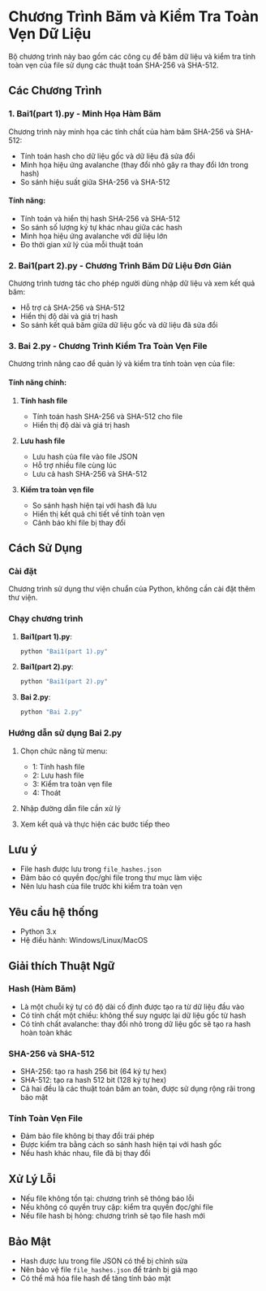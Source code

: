 # Chương Trình Băm và Kiểm Tra Toàn Vẹn Dữ Liệu

Bộ chương trình này bao gồm các công cụ để băm dữ liệu và kiểm tra tính toàn vẹn của file sử dụng các thuật toán SHA-256 và SHA-512.

## Các Chương Trình

### 1. Bai1(part 1).py - Minh Họa Hàm Băm
Chương trình này minh họa các tính chất của hàm băm SHA-256 và SHA-512:

- Tính toán hash cho dữ liệu gốc và dữ liệu đã sửa đổi
- Minh họa hiệu ứng avalanche (thay đổi nhỏ gây ra thay đổi lớn trong hash)
- So sánh hiệu suất giữa SHA-256 và SHA-512

#### Tính năng:
- Tính toán và hiển thị hash SHA-256 và SHA-512
- So sánh số lượng ký tự khác nhau giữa các hash
- Minh họa hiệu ứng avalanche với dữ liệu lớn
- Đo thời gian xử lý của mỗi thuật toán

### 2. Bai1(part 2).py - Chương Trình Băm Dữ Liệu Đơn Giản
Chương trình tương tác cho phép người dùng nhập dữ liệu và xem kết quả băm:

- Hỗ trợ cả SHA-256 và SHA-512
- Hiển thị độ dài và giá trị hash
- So sánh kết quả băm giữa dữ liệu gốc và dữ liệu đã sửa đổi

### 3. Bai 2.py - Chương Trình Kiểm Tra Toàn Vẹn File
Chương trình nâng cao để quản lý và kiểm tra tính toàn vẹn của file:

#### Tính năng chính:
1. **Tính hash file**
   - Tính toán hash SHA-256 và SHA-512 cho file
   - Hiển thị độ dài và giá trị hash

2. **Lưu hash file**
   - Lưu hash của file vào file JSON
   - Hỗ trợ nhiều file cùng lúc
   - Lưu cả hash SHA-256 và SHA-512

3. **Kiểm tra toàn vẹn file**
   - So sánh hash hiện tại với hash đã lưu
   - Hiển thị kết quả chi tiết về tính toàn vẹn
   - Cảnh báo khi file bị thay đổi

## Cách Sử Dụng

### Cài đặt
Chương trình sử dụng thư viện chuẩn của Python, không cần cài đặt thêm thư viện.

### Chạy chương trình
1. **Bai1(part 1).py**:
   ```bash
   python "Bai1(part 1).py"
   ```

2. **Bai1(part 2).py**:
   ```bash
   python "Bai1(part 2).py"
   ```

3. **Bai 2.py**:
   ```bash
   python "Bai 2.py"
   ```

### Hướng dẫn sử dụng Bai 2.py
1. Chọn chức năng từ menu:
   - 1: Tính hash file
   - 2: Lưu hash file
   - 3: Kiểm tra toàn vẹn file
   - 4: Thoát

2. Nhập đường dẫn file cần xử lý
3. Xem kết quả và thực hiện các bước tiếp theo

## Lưu ý
- File hash được lưu trong `file_hashes.json`
- Đảm bảo có quyền đọc/ghi file trong thư mục làm việc
- Nên lưu hash của file trước khi kiểm tra toàn vẹn

## Yêu cầu hệ thống
- Python 3.x
- Hệ điều hành: Windows/Linux/MacOS

## Giải thích Thuật Ngữ

### Hash (Hàm Băm)
- Là một chuỗi ký tự có độ dài cố định được tạo ra từ dữ liệu đầu vào
- Có tính chất một chiều: không thể suy ngược lại dữ liệu gốc từ hash
- Có tính chất avalanche: thay đổi nhỏ trong dữ liệu gốc sẽ tạo ra hash hoàn toàn khác

### SHA-256 và SHA-512
- SHA-256: tạo ra hash 256 bit (64 ký tự hex)
- SHA-512: tạo ra hash 512 bit (128 ký tự hex)
- Cả hai đều là các thuật toán băm an toàn, được sử dụng rộng rãi trong bảo mật

### Tính Toàn Vẹn File
- Đảm bảo file không bị thay đổi trái phép
- Được kiểm tra bằng cách so sánh hash hiện tại với hash gốc
- Nếu hash khác nhau, file đã bị thay đổi

## Xử Lý Lỗi
- Nếu file không tồn tại: chương trình sẽ thông báo lỗi
- Nếu không có quyền truy cập: kiểm tra quyền đọc/ghi file
- Nếu file hash bị hỏng: chương trình sẽ tạo file hash mới

## Bảo Mật
- Hash được lưu trong file JSON có thể bị chỉnh sửa
- Nên bảo vệ file `file_hashes.json` để tránh bị giả mạo
- Có thể mã hóa file hash để tăng tính bảo mật
